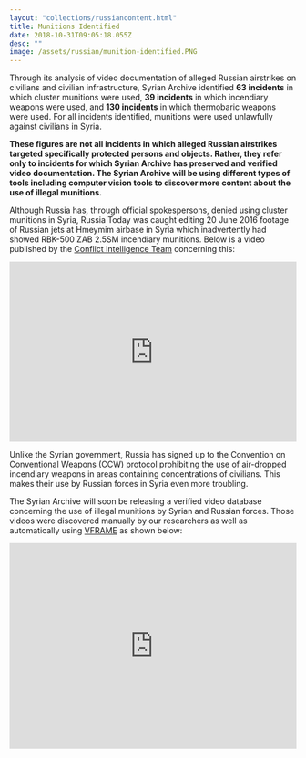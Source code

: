 ```yaml
---
layout: "collections/russiancontent.html"
title: Munitions Identified
date: 2018-10-31T09:05:18.055Z
desc: ""
image: /assets/russian/munition-identified.PNG
---
```


Through its analysis of video documentation of alleged Russian airstrikes on civilians and civilian infrastructure, Syrian Archive identified **63 incidents** in which cluster munitions were used, **39 incidents** in which incendiary weapons were used, and **130 incidents** in which thermobaric weapons were used. For all incidents identified, munitions were used unlawfully against civilians in Syria.

**These figures are not all incidents in which alleged Russian airstrikes targeted specifically protected persons and objects. Rather, they refer only to incidents for which Syrian Archive has preserved and verified video documentation. The Syrian Archive will be using different types of tools including computer vision tools to discover more content about the use of illegal munitions.**

Although Russia has, through official spokespersons, denied using cluster munitions in Syria, Russia Today was caught editing 20 June 2016 footage of Russian jets at Hmeymim airbase in Syria which inadvertently had showed RBK-500 ZAB 2.5SM incendiary munitions. Below is a video published by the [Conflict Intelligence Team](https://citeam.org) concerning this:

<iframe width="100%" height="315" src="https://www.youtube.com/embed/OIbLqaOfnGg" frameborder="0" allow="accelerometer; autoplay; encrypted-media; gyroscope; picture-in-picture" allowfullscreen></iframe>

Unlike the Syrian government, Russia has signed up to the Convention on Conventional Weapons (CCW) protocol prohibiting the use of air-dropped incendiary weapons in areas containing concentrations of civilians. This makes their use by Russian forces in Syria even more troubling.

The Syrian Archive will soon be releasing a verified video database concerning the use of illegal munitions by Syrian and Russian forces. Those videos were discovered manually by our researchers as well as automatically using [VFRAME](https://vframe.io/) as shown below:

<iframe src="https://player.vimeo.com/video/297847125" width="100%" height="360" frameborder="0" webkitallowfullscreen mozallowfullscreen allowfullscreen></iframe>
